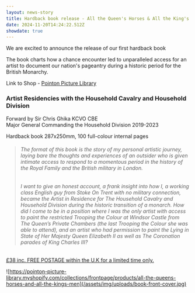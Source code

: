 ```yaml
---
layout: news-story
title: Hardback book release - All the Queen's Horses & All the King's Men
date: 2024-11-20T14:24:22.512Z
showdate: true
---
```

We are excited to announce the release of our first hardback book

The book charts how a chance encounter led to unparalleled access for an artist to document our nation's pageantry during a historic period for the British Monarchy.

Link to Shop - [Pointon Picture Library](https://pointon-picture-library.myshopify.com/)

### **Artist Residencies with the Household Cavalry and Household Division**

Forward by Sir Chris Ghika KCVO CBE\
Major General Commanding the Household Division 2019-2023

Hardback book 287x250mm, 100 full-colour internal pages

> ###### The format of this book is the story of my personal artistic journey, laying bare the thoughts and experiences of an outsider who is given intimate access to respond to a momentous period in the history of the Royal Family and the British military in London.
>
> ###### I want to give an honest account, a frank insight into how I, a working class English guy from Stoke On Trent with no military connection, became the Artist in Residence for The Household Cavalry and Household Division during the historic transition of a monarch. How did I come to be in a position where I was the only artist with access to paint the restricted Trooping the Colour at Windsor Castle from The Queen’s Private Chambers (the last Trooping the Colour she was able to attend), and an artist who had permission to paint the Lying in State of Her Majesty Queen Elizabeth II as well as The Coronation parades of King Charles III?

[£38 inc. FREE POSTAGE within the U.K for a limited time only.](https://pointon-picture-library.myshopify.com/collections/frontpage/products/all-the-queens-horses-and-all-the-kings-men)

![https://pointon-picture-library.myshopify.com/collections/frontpage/products/all-the-queens-horses-and-all-the-kings-men](/assets/img/uploads/book-front-cover.jpg)
